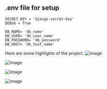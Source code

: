 ## .env file for setup
```ALLOWED_HOSTS = '*'
SECRET_KEY = 'django-secret-key'
DEBUG = True

DB_NAME= 'db_name'
DB_USER= 'db_user_name'
DB_PASSWORD= 'db_password'
DB_HOST= 'db_host_name'
```
Here are some highlights of the project.
![image](https://github.com/n-pradip/simple-ecommerce-app/assets/64666568/36649036-3b0f-4905-ac3f-777ce8ae251a)

![image](https://github.com/n-pradip/simple-ecommerce-app/assets/64666568/52c11563-b02f-4569-bc56-4718dc7eb239)

![image](https://github.com/n-pradip/simple-ecommerce-app/assets/64666568/f6ffa56b-caad-4cbb-90b8-67713c185118)

![image](https://github.com/n-pradip/simple-ecommerce-app/assets/64666568/614f4acc-4565-415d-9134-1a5645440a95)
